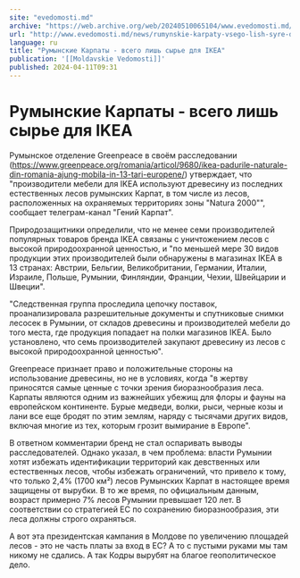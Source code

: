 ```yaml
---
site: "evedomosti.md"
archive: "https://web.archive.org/web/20240510065104/www.evedomosti.md/news/rumynskie-karpaty-vsego-lish-syre-dlya-ikea"
url: "http://www.evedomosti.md/news/rumynskie-karpaty-vsego-lish-syre-dlya-ikea"
language: ru
title: "Румынские Карпаты - всего лишь сырье для IKEA"
publication: '[[Moldavskie Vedomosti]]'
published: 2024-04-11T09:31
---
```


# Румынские Карпаты - всего лишь сырье для IKEA

Румынское отделение Greenpeace в своём расследовании (https://www.greenpeace.org/romania/articol/9680/ikea-padurile-naturale-din-romania-ajung-mobila-in-13-tari-europene/) утверждает, что "производители мебели для IKEA используют древесину из последних естественных лесов румынских Карпат, в том числе из лесов, расположенных на охраняемых территориях зоны "Natura 2000"", сообщает телеграм-канал "Гений Карпат".

Природозащитники определили, что не менее семи производителей популярных товаров бренда IKEA связаны с уничтожением лесов с высокой природоохранной ценностью, и "по меньшей мере 30 видов продукции этих производителей были обнаружены в магазинах IKEA в 13 странах: Австрии, Бельгии, Великобритании, Германии, Италии, Израиле, Польше, Румынии, Финляндии, Франции, Чехии, Швейцарии и Швеции".

"Следственная группа проследила цепочку поставок, проанализировала разрешительные документы и спутниковые снимки лесосек в Румынии, от складов древесины и производителей мебели до того места, где продукция попадает на полки магазинов IKEA. Было установлено, что семь производителей закупают древесину из лесов с высокой природоохранной ценностью".

Greenpeace признает право и положительные стороны на использование древесины, но не в условиях, когда "в жертву приносятся самые ценные с точки зрения биоразнообразия леса. Карпаты являются одним из важнейших убежищ для флоры и фауны на европейском континенте. Бурые медведи, волки, рыси, черные козы и лани все еще бродят по этим землям, наряду с тысячами других видов, включая многие из тех, которым грозит вымирание в Европе".

В ответном комментарии бренд не стал оспаривать выводы расследователей. Однако указал, в чем проблема: власти Румынии хотят избежать идентификации территорий как девственных или естественных лесов, чтобы избежать ограничений, что привело к тому, что только 2,4% (1700 км²) лесов Румынских Карпат в настоящее время защищены от вырубки. В то же время, по официальным данным, возраст примерно 7% лесов Румынии превышает 120 лет. В соответствии со стратегией ЕС по сохранению биоразнообразия, эти леса должны строго охраняться.

А вот эта президентская кампания в Молдове по увеличению площадей лесов - это не часть платы за вход в ЕС? А то с пустыми руками мы там никому не сдались. А так Кодры вырубят на благое геополитическое дело.
